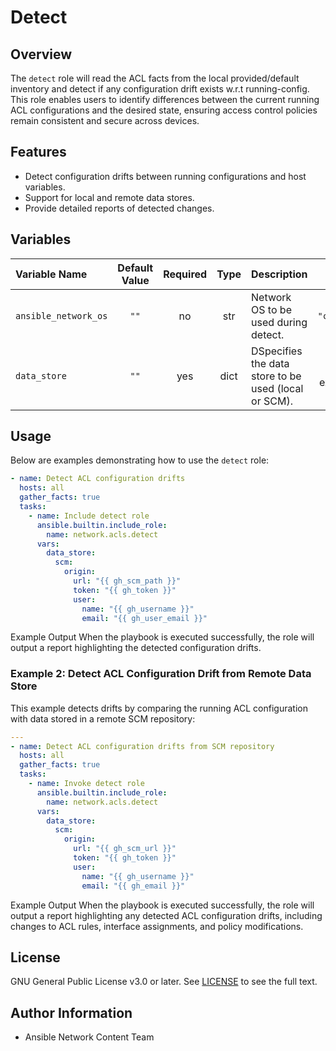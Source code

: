 # Detect

## Overview
The `detect` role will read the ACL facts from the local provided/default inventory and detect if any configuration drift exists w.r.t running-config. This role enables users to identify differences between the current running ACL configurations and the desired state, ensuring access control policies remain consistent and secure across devices.

## Features
- Detect configuration drifts between running configurations and host variables.
- Support for local and remote data stores.
- Provide detailed reports of detected changes.

## Variables

| Variable Name        | Default Value | Required | Type | Description                                                   |         Example          |
|:---------------------|:-------------:|:--------:|:----:|:------------------------------------------------------------- |:------------------------:|
| `ansible_network_os` | `""`          | no       | str  | Network OS to be used during detect.                          |    `"cisco.ios.ios"`     |
| `data_store`         | `""`          | yes      | dict | DSpecifies the data store to be used (local or SCM).          | See usage example below. |

## Usage
Below are examples demonstrating how to use the `detect` role:

```yaml
- name: Detect ACL configuration drifts
  hosts: all
  gather_facts: true
  tasks:
    - name: Include detect role
      ansible.builtin.include_role:
        name: network.acls.detect
      vars:
        data_store:
          scm:
            origin:
              url: "{{ gh_scm_path }}"
              token: "{{ gh_token }}"
              user:
                name: "{{ gh_username }}"
                email: "{{ gh_user_email }}"
```
Example Output
When the playbook is executed successfully, the role will output a report highlighting the detected configuration drifts.

### Example 2: Detect ACL Configuration Drift from Remote Data Store
This example detects drifts by comparing the running ACL configuration with data stored in a remote SCM repository:
```yaml
---
- name: Detect ACL configuration drifts from SCM repository
  hosts: all
  gather_facts: true
  tasks:
    - name: Invoke detect role
      ansible.builtin.include_role:
        name: network.acls.detect
      vars:
        data_store:
          scm:
            origin:
              url: "{{ gh_scm_url }}"
              token: "{{ gh_token }}"
              user:
                name: "{{ gh_username }}"
                email: "{{ gh_email }}"
```
Example Output
When the playbook is executed successfully, the role will output a report highlighting any detected ACL configuration drifts, including changes to ACL rules, interface assignments, and policy modifications.
## License
GNU General Public License v3.0 or later.
See [LICENSE](https://www.gnu.org/licenses/gpl-3.0.txt) to see the full text.

## Author Information
- Ansible Network Content Team
